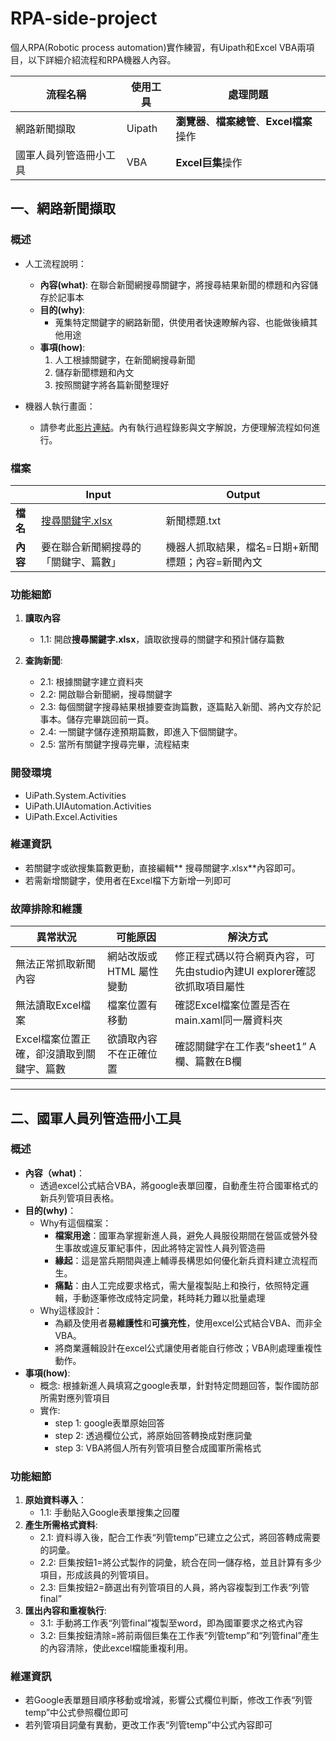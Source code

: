 # RPA-side-project
個人RPA(Robotic process automation)實作練習，有Uipath和Excel VBA兩項目，以下詳細介紹流程和RPA機器人內容。

|**流程名稱**|**使用工具**|**處理問題**|
|----|---|---|
|網路新聞擷取| Uipath| **瀏覽器**、**檔案總管**、**Excel檔案**操作|
|國軍人員列管造冊小工具| VBA | **Excel巨集**操作|

## 一、網路新聞擷取
### 概述
- 人工流程說明：
	- **內容(what)**: 在聯合新聞網搜尋關鍵字，將搜尋結果新聞的標題和內容儲存於記事本
	- **目的(why)**:
		- 蒐集特定關鍵字的網路新聞，供使用者快速瞭解內容、也能做後續其他用途
	- **事項(how)**:
		1. 人工根據關鍵字，在新聞網搜尋新聞
		2. 儲存新聞標題和內文
		3. 按照關鍵字將各篇新聞整理好

- 機器人執行畫面：
	- 請參考此[影片連結](https://youtu.be/xr5YkG8WsXA?si=ui7uq-7pjzOI9jsB "影片連結")。內有執行過程錄影與文字解說，方便理解流程如何進行。

### 檔案
| |**Input**|**Output**|
|----|---|---|
|**檔名**|[搜尋關鍵字.xlsx](新聞擷取器/搜尋關鍵字.xlsx)|新聞標題.txt|
|**內容**|要在聯合新聞網搜尋的「關鍵字、篇數」|機器人抓取結果，檔名=日期+新聞標題；內容=新聞內文|

### 功能細節
1. **讀取內容**
	- 1.1: 開啟**搜尋關鍵字.xlsx**，讀取欲搜尋的關鍵字和預計儲存篇數

2. **查詢新聞**: 
	- 2.1: 根據關鍵字建立資料夾
	- 2.2: 開啟聯合新聞網，搜尋關鍵字
	- 2.3: 每個關鍵字搜尋結果根據要查詢篇數，逐篇點入新聞、將內文存於記事本。儲存完畢跳回前一頁。
	- 2.4: 一關鍵字儲存達預期篇數，即進入下個關鍵字。
	- 2.5: 當所有關鍵字搜尋完畢，流程結束

### 開發環境
* UiPath.System.Activities
* UiPath.UIAutomation.Activities
* UiPath.Excel.Activities


### 維運資訊
* 若關鍵字或欲搜集篇數更動，直接編輯** 搜尋關鍵字.xlsx**內容即可。
* 若需新增關鍵字，使用者在Excel檔下方新增一列即可

### 故障排除和維護

| **異常狀況**|**可能原因**|**解決方式**|
|----|---|---|
|無法正常抓取新聞內容| 網站改版或HTML 屬性變動|修正程式碼以符合網頁內容，可先由studio內建UI explorer確認欲抓取項目屬性|
|無法讀取Excel檔案|檔案位置有移動|確認Excel檔案位置是否在main.xaml同一層資料夾|
|Excel檔案位置正確，卻沒讀取到關鍵字、篇數|欲讀取內容不在正確位置|確認關鍵字在工作表“sheet1” A欄、篇數在B欄|

---
## 二、國軍人員列管造冊小工具
### 概述
- **內容（what)**：
	- 透過excel公式結合VBA，將google表單回覆，自動產生符合國軍格式的新兵列管項目表格。
- **目的(why)**：
	- Why有這個檔案：
		- **檔案用途**：國軍為掌握新進人員，避免人員服役期間在營區或營外發生事故或違反軍紀事件，因此將特定習性人員列管造冊
		- **緣起**：這是當兵期間與連上輔導長構思如何優化新兵資料建立流程而生。
		- **痛點**：由人工完成要求格式，需大量複製貼上和換行，依照特定邏輯，手動逐筆修改成特定詞彙，耗時耗力難以批量處理
	- Why這樣設計：
		- 為顧及使用者**易維護性**和**可擴充性**，使用excel公式結合VBA、而非全VBA。
		- 將商業邏輯設計在excel公式讓使用者能自行修改；VBA則處理重複性動作。
- **事項(how)**:
	- 概念: 根據新進人員填寫之google表單，針對特定問題回答，製作國防部所需對應列管項目
	- 實作:
		- step 1: google表單原始回答
		- step 2: 透過欄位公式，將原始回答轉換成對應詞彙
		- step 3: VBA將個人所有列管項目整合成國軍所需格式

### 功能細節
1. **原始資料導入**：
	- 1.1: 手動貼入Google表單搜集之回覆
2. **產生所需格式資料**: 
	- 2.1: 資料導入後，配合工作表“列管temp”已建立之公式，將回答轉成需要的詞彙。
	- 2.2: 巨集按鈕1=將公式製作的詞彙，統合在同一儲存格，並且計算有多少項目，形成該員的列管項目。
	- 2.3: 巨集按鈕2=篩選出有列管項目的人員，將內容複製到工作表“列管final”
3. **匯出內容和重複執行**: 
	- 3.1: 手動將工作表“列管final”複製至word，即為國軍要求之格式內容
	- 3.2: 巨集按鈕清除=將前兩個巨集在工作表“列管temp”和“列管final”產生的內容清除，使此excel檔能重複利用。

### 維運資訊

* 若Google表單題目順序移動或增減，影響公式欄位判斷，修改工作表“列管temp”中公式參照欄位即可
* 若列管項目詞彙有異動，更改工作表“列管temp”中公式內容即可
